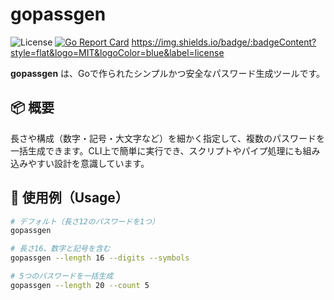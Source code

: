 # gopassgen

![License](https://img.shields.io/badge/license-MIT-blue.svg)
[![Go Report Card](https://goreportcard.com/badge/github.com/<your-username>/gopassgen)](https://goreportcard.com/report/github.com/<your-username>/gopassgen)
https://img.shields.io/badge/:badgeContent?style=flat&logo=MIT&logoColor=blue&label=license


**gopassgen** は、Goで作られたシンプルかつ安全なパスワード生成ツールです。

## 📦 概要

長さや構成（数字・記号・大文字など）を細かく指定して、複数のパスワードを一括生成できます。CLI上で簡単に実行でき、スクリプトやパイプ処理にも組み込みやすい設計を意識しています。

## 🧪 使用例（Usage）

```bash
# デフォルト（長さ12のパスワードを1つ）
gopassgen

# 長さ16、数字と記号を含む
gopassgen --length 16 --digits --symbols

# 5つのパスワードを一括生成
gopassgen --length 20 --count 5
